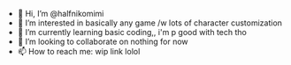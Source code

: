 - 👋 Hi, I’m @halfnikomimi
- 👀 I’m interested in basically any game /w lots of character customization
- 🌱 I’m currently learning basic coding,, i'm p good with tech tho
- 💞️ I’m looking to collaborate on nothing for now
- 📫 How to reach me: wip link lolol

<!---
halfnikomimi/halfnikomimi is a ✨ special ✨ repository because its `README.md` (this file) appears on your GitHub profile.
You can click the Preview link to take a look at your changes.
--->
